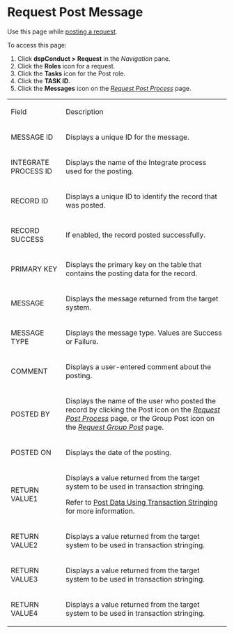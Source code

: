 # Request Post Message

<div class="use">

Use this page while [posting a
request](../Use_Cases/Post_a_Request.htm#Post_a_Request).

</div>

To access this page:

1.  Click <span style="font-weight: bold;">dspConduct \> Request</span>
    in the <span style="font-style: italic;">Navigation</span> pane.
2.  Click the <span style="font-weight: bold;">Roles</span> icon for a
    request.
3.  Click the <span style="font-weight: bold;">Tasks</span> icon for the
    Post role.
4.  Click the <span style="font-weight: bold;">TASK ID</span>.
5.  Click the <span style="font-weight: bold;">Messages</span> icon on
    the <span style="font-style: italic;">[Request Post
    Process](Request_Post_Process.htm)</span> page.

<table>
<tbody>
<tr class="odd">
<td><p>Field</p></td>
<td><p>Description</p></td>
</tr>
<tr class="even">
<td><p>MESSAGE ID</p></td>
<td><p>Displays a unique ID for the message.</p></td>
</tr>
<tr class="odd">
<td><p>INTEGRATE PROCESS ID</p></td>
<td><p>Displays the name of the Integrate process used for the posting.</p></td>
</tr>
<tr class="even">
<td><p>RECORD ID</p></td>
<td><p>Displays a unique ID to identify the record that was posted.</p></td>
</tr>
<tr class="odd">
<td><p>RECORD SUCCESS</p></td>
<td><p>If enabled, the record posted successfully.</p></td>
</tr>
<tr class="even">
<td><p>PRIMARY KEY</p></td>
<td><p>Displays the primary key on the table that contains the posting data for the record.</p></td>
</tr>
<tr class="odd">
<td><p>MESSAGE</p></td>
<td><p>Displays the message returned from the target system.</p></td>
</tr>
<tr class="even">
<td><p>MESSAGE TYPE</p></td>
<td><p>Displays the message type. Values are Success or Failure.</p></td>
</tr>
<tr class="odd">
<td><p>COMMENT</p></td>
<td><p>Displays a user-entered comment about the posting.</p></td>
</tr>
<tr class="even">
<td><p>POSTED BY</p></td>
<td><p>Displays the name of the user who posted the record by clicking the Post icon on the <span style="font-style: italic;"><a href="Request_Post_Process.htm">Request Post Process</a></span> page, or the Group Post icon on the<span style="font-style: italic;"> <a href="Request_Group_Post.htm">Request Group Post</a></span> page.</p></td>
</tr>
<tr class="odd">
<td><p>POSTED ON</p></td>
<td><p>Displays the date of the posting.</p></td>
</tr>
<tr class="even">
<td><p>RETURN VALUE1</p></td>
<td><p>Displays a value returned from the target system to be used in transaction stringing.</p>
<p>Refer to <a href="../../../Platform/Integrate/Use_Cases/Post_Data_Using_Transaction_Stringing.htm">Post Data Using Transaction Stringing</a> for more information.</p></td>
</tr>
<tr class="odd">
<td><p>RETURN VALUE2</p></td>
<td><p>Displays a value returned from the target system to be used in transaction stringing.</p></td>
</tr>
<tr class="even">
<td><p>RETURN VALUE3</p></td>
<td><p>Displays a value returned from the target system to be used in transaction stringing.</p></td>
</tr>
<tr class="odd">
<td><p>RETURN VALUE4</p></td>
<td><p>Displays a value returned from the target system to be used in transaction stringing.</p></td>
</tr>
</tbody>
</table>
